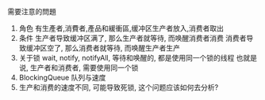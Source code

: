 需要注意的問題
1. 角色
   有生產者,消費者,產品和緩衝區,缓冲区生产者放入,消费者取出
2. 条件
   生产者导致缓冲区满了, 那么生产者就等待, 而唤醒消费者消费
   消费者导致缓冲区空了, 那么消费者就等待, 而唤醒生产者生产
3. 关于锁
   wait, notify, notifyAll, 等待和唤醒的, 都是使用同一个锁的线程
   也就是说, 生产者和消费者, 需要使用同一个锁
4. BlockingQueue
   队列与速度
5. 生产和消费的速度不同, 可能导致死锁, 这个问题应该如何去分析?